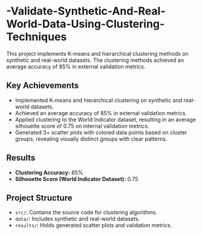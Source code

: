 # -Validate-Synthetic-And-Real-World-Data-Using-Clustering-Techniques


This project implements K-means and hierarchical clustering methods on synthetic and real-world datasets. The clustering methods achieved an average accuracy of 85% in external validation metrics.

## Key Achievements

- Implemented K-means and hierarchical clustering on synthetic and real-world datasets.
- Achieved an average accuracy of 85% in external validation metrics.
- Applied clustering to the World Indicator dataset, resulting in an average silhouette score of 0.75 on internal validation metrics.
- Generated 3+ scatter plots with colored data points based on cluster groups, revealing visually distinct groups with clear patterns.

## Results

- **Clustering Accuracy:** 85%
- **Silhouette Score (World Indicator Dataset):** 0.75

## Project Structure

- `src/`: Contains the source code for clustering algorithms.
- `data/`: Includes synthetic and real-world datasets.
- `results/`: Holds generated scatter plots and validation metrics.

